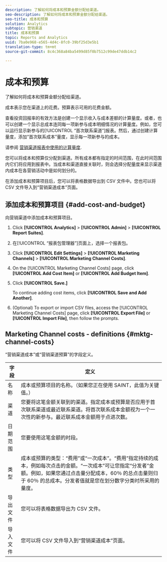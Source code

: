 ```yaml
---
description: 了解如何将成本和预算金额分配给渠道。
seo-description: 了解如何将成本和预算金额分配给渠道。
seo-title: 成本和预算
solution: Analytics
subtopic: 营销渠道
title: 成本和预算
topic: Reports and Analytics
uuid: 7ba0e968-e565-4d4c-8fc0-39bf25d3e5b1
translation-type: tm+mt
source-git-commit: 8c4c368a84ba5499d85f0b7512c99de47ddb14c2

---
```



# 成本和预算

了解如何将成本和预算金额分配给渠道。

成本表示您在渠道上的花费。预算表示可用的花费金额。

查看投资回报率的有效方法是创建一个显示收入与成本差额的计算量度。或者，也可以创建一个显示总成本连同每一项新参与成本明细情况的计算量度。例如，您可以运行显示新参与的[!UICONTROL “首次联系渠道”]报表。然后，通过创建计算量度，添加“首次联系成本”量度，显示每一项新参与的成本。

请参阅 [营销渠道报表中使用的计算量度](/help/components/c-marketing-channels/c-channel-calc-metrics.md).

您可以将成本和预算仅分配到渠道。所有成本都有指定的时间范围，在此时间范围内它们将应用到报表中。当成本和渠道直接关联时，则会选择分配量度来显示渠道内成本在各营销活动中是如何划分的。

在添加成本和预算项目后，您可以将表格数据导出到 CSV 文件中。您也可以将 CSV 文件导入到“营销渠道成本”页面。

## 添加成本和预算项目 {#add-cost-and-budget}

向营销渠道中添加成本和预算项目。

1. Click **[!UICONTROL Analytics]** &gt; **[!UICONTROL Admin]** &gt; **[!UICONTROL Report Suites]**.
1. 在[!UICONTROL “报表包管理器”]页面上，选择一个报表包。
1. Click **[!UICONTROL Edit Settings]** &gt; **[!UICONTROL Marketing Channels]** &gt; **[!UICONTROL Marketing Channel Costs]**.
1. On the [!UICONTROL Marketing Channel Costs] page, click **[!UICONTROL Add Cost Item]** or **[!UICONTROL Add Budget Item]**.
1. Click **[!UICONTROL Save.]**

   To continue adding cost items, click **[!UICONTROL Save and Add Another]**.

1. (Optional) To export or import CSV files, access the [!UICONTROL Marketing Channel Costs] page, click **[!UICONTROL Export File]** or **[!UICONTROL Import File]**, then follow the prompts.

## Marketing Channel costs - definitions {#mktg-channel-costs}

“营销渠道成本”或“营销渠道预算”的字段定义。

| 字段 | 定义 |
|--- |--- |
| 名称 | 成本或预算项目的名称。（如果您正在使用 SAINT，此值为关键值。） |
| 渠道 | 您要将这笔金额关联到的渠道。指定成本或预算是否应用于首次联系渠道或最近联系渠道。将首次联系成本金额视为一个一次性的新参与。最近联系成本金额用于点进次数。 |
| 日期范围 | 您要使用这笔金额的时段。 |
| 类型 | 成本或预算的类型：“费用”或“一次成本”。“费用”指定持续的成本，例如每次点击的金额。“一次成本”可让您指定“分发者”金额。例如，如果您通过点击量分配成本，60％ 的总点击量则归于 60％ 的总成本。分发者值就是您在划分数字分类时所采用的量度。 |
| 导出文件 | 您可以将表格数据导出为 CSV 文件。 |
| 导入文件 | 您可以将 CSV 文件导入到“营销渠道成本”页面。 |
